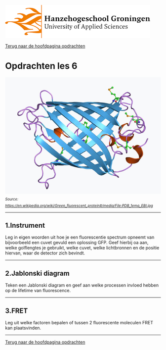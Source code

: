 ![Hanze](../../hanze/hanze.png)

[Terug naar de hoofdpagina opdrachten](../opdrachten.md)

# Opdrachten les 6

![Pic](./impression/impression.jpg)
*<sub>Source: https://en.wikipedia.org/wiki/Green_fluorescent_protein#/media/File:PDB_1ema_EBI.jpg</sub>*

---

## 1.Instrument
Leg in eigen woorden uit hoe je een fluorescentie spectrum opneemt van bijvoorbeeld een cuvet gevuld een oplossing GFP. Geef hierbij oa aan, welke golflengtes je gebruikt, welke cuvet, welke lichtbronnen en de positie hiervan, waar de detector zich bevindt.

---

## 2.Jablonski diagram
Teken een Jablonski diagram en geef aan welke processen invloed hebben op de lifetime van fluorescence.

---

## 3.FRET
Leg uit welke factoren bepalen of tussen 2 fluorescente moleculen FRET kan plaatsvinden.

---

[Terug naar de hoofdpagina opdrachten](../opdrachten.md)


<script type="text/x-mathjax-config">
  MathJax.Hub.Config({
    tex2jax: {
      inlineMath: [ ['$','$'], ["\\(","\\)"] ],
      processEscapes: true
    }
  });
</script>
    
<script type="text/javascript"
        src="https://cdn.mathjax.org/mathjax/latest/MathJax.js?config=TeX-AMS-MML_HTMLorMML">
</script>